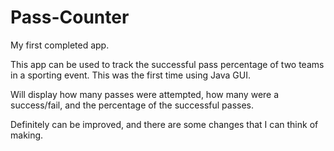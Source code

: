 # Pass-Counter

My first completed app. 

This app can be used to track the successful pass percentage of two teams in a sporting event. 
This was the first time using Java GUI. 

Will display how many passes were attempted, how many were a success/fail, and the percentage of the successful passes. 

Definitely can be improved, and there are some changes that I can think of making. 
